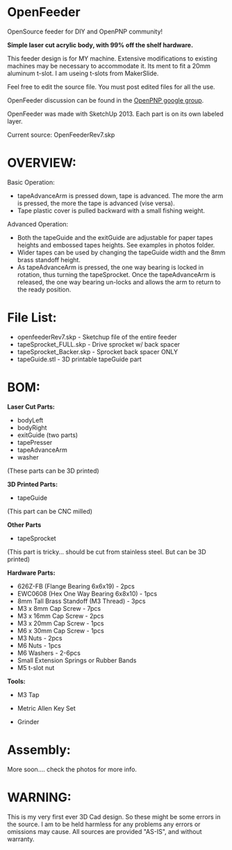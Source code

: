 ﻿# OpenFeeder
OpenSource feeder for DIY and OpenPNP community!

**Simple laser cut acrylic body, with 99% off the shelf hardware.** 

This feeder design is for MY machine. Extensive modifications to existing machines may be necessary to accommodate it. Its ment to fit a 20mm aluminum t-slot. I am useing t-slots from MakerSlide. 

Feel free to edit the source file. You must post edited files for all the use.

OpenFeeder discussion can be found in the [OpenPNP google group](https://groups.google.com/forum/#!forum/openpnp).

OpenFeeder was made with SketchUp 2013. Each part is on its own labeled layer.

Current source: OpenFeederRev7.skp

# OVERVIEW:

Basic Operation: 
* tapeAdvanceArm is pressed down, tape is advanced. The more the arm is pressed, the more the tape is advanced (vise versa).
* Tape plastic cover is pulled backward with a small fishing weight.


Advanced Operation: 
* Both the tapeGuide and the exitGuide are adjustable for paper tapes heights and embossed tapes heights. See examples in photos folder.
* Wider tapes can be used by changing the tapeGuide width and the 8mm brass standoff height.
* As tapeAdvanceArm is pressed, the one way bearing is locked in rotation, thus turning the tapeSprocket. Once the tapeAdvanceArm is released, the one way bearing un-locks and allows the arm to return to the ready position. 


# File List:

* openfeederRev7.skp - Sketchup file of the entire feeder
* tapeSprocket_FULL.skp  - Drive sprocket w/ back spacer
* tapeSprocket_Backer.skp  - Sprocket back spacer ONLY
* tapeGuide.stl  - 3D printable tapeGuide part


# BOM:

**Laser Cut Parts:**
* bodyLeft
* bodyRight
* exitGuide (two parts)
* tapePresser
* tapeAdvanceArm
* washer

(These parts can be 3D printed)

**3D Printed Parts:**
* tapeGuide

(This part can be CNC milled)

**Other Parts**
* tapeSprocket

(This part is tricky… should be cut from stainless steel. But can be 3D printed)


**Hardware Parts:**
* 626Z-FB (Flange Bearing 6x6x19) - 2pcs
* EWC0608 (Hex One Way Bearing 6x8x10)  - 1pcs
* 8mm Tall Brass Standoff (M3 Thread) - 3pcs
* M3 x 8mm Cap Screw - 7pcs
* M3 x 16mm Cap Screw - 2pcs
* M3 x 20mm Cap Screw - 1pcs
* M6 x 30mm Cap Screw - 1pcs
* M3 Nuts  -  2pcs
* M6 Nuts  -  1pcs
* M6 Washers  -  2-6pcs
* Small Extension Springs or Rubber Bands
* M5 t-slot nut

**Tools:**

* M3 Tap 

* Metric Allen Key Set

* Grinder


# Assembly:

More soon.... check the photos for more info.


# WARNING:

This is my very first ever 3D Cad design. So these might be some errors in the source. I am to be held harmless for any problems any errors or omissions may cause. All sources are provided "AS-IS", and without warranty.











 

